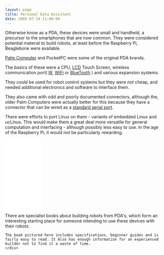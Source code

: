 ```yaml
---
layout: page
title: Personal Data Assistant
date: 2005-07-14 11:09:04
---
```

Otherwise know as a PDA, these devices were small and handheld, a precursor to the smartphones that are now common. They were considered potential material to build robots, at least before the Raspberry Pi, Beaglebone were available.

[Palm Computer](/wiki/palm_computer.html "Palm Computer") and PocketPC were some of the original PDA brands.

The basics of these were a CPU, [LCD](/wiki/lcd.html "Liquid Crystal Display") Touch Screen, wireless communication port( [IR](/wiki/ir.html "Acronym for Infra Red"), [WiFi](/wiki/wifi.html "Wireless Lan") or [BlueTooth](/wiki/bluetooth.html "Bluetooth") ) and various expansion systems.

They could be used for robot control systems but they were not cheap, and needed additional electronics and software to interface them.

They also came with odd and poorly documented connectors, although the, older Palm Computers were actually better for this because they have a connector that can be wired as a [standard serial port](/wiki/rs232.html "A serial communication standard").

There were efforts to port Linux on them - variants of embedded Linux and ucLinux. This would make them a great deal more versatile for general computation and interfacing - although possibly less easy to use. In the age of the Raspberry Pi, it would not be particularly rewarding.

<div class="media">
    <div class="media-left">
    <iframe style="width:120px;height:240px;" marginwidth="0" marginheight="0" scrolling="no" frameborder="0" src="//ws-eu.amazon-adsystem.com/widgets/q?ServiceVersion=20070822&OneJS=1&Operation=GetAdHtml&MarketPlace=GB&source=ss&ref=as_ss_li_til&ad_type=product_link&tracking_id=orionrobots-21&marketplace=amazon&region=GB&placement=0071417419&asins=0071417419&linkId=521b643817af42f39f7922352ddd575c&show_border=true&link_opens_in_new_window=true"></iframe>
    </div>
    <div class="media-body">There are specialist books about building robots from PDA's, which form an interesting starting place for someone intending to use these devices with their robots.

    The book pictured here includes specifications, beginner guides and is fairly easy to read. It Also has enough information for an experienced builder not to find it a waste of time.
    </div>
</div>

